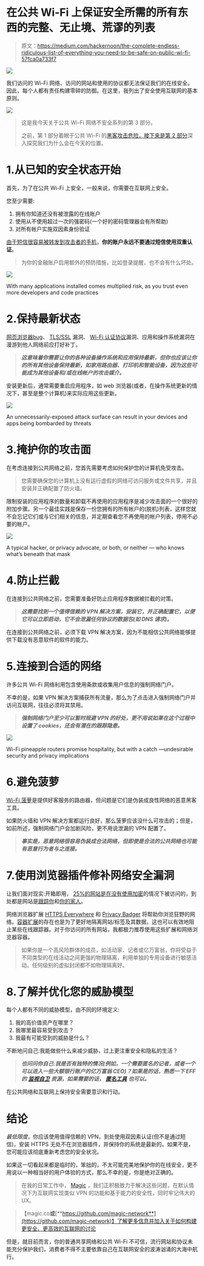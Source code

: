 # 在公共 Wi-Fi 上保证安全所需的所有东西的完整、无止境、荒谬的列表

> 原文：<https://medium.com/hackernoon/the-complete-endless-ridiculous-list-of-everything-you-need-to-be-safe-on-public-wi-fi-57fca0a733f7>

![](img/369db851c11536e5c4b39a14a0001c56.png)

我们访问的 Wi-Fi 网络、访问的网站和使用的协议都无法保证我们的在线安全。因此，每个人都有责任构建零碎的防御。在这里，我列出了安全使用互联网的基本原则。

![](img/6f7f6c980694b173c71443afc6449c80.png)

> 这是我今天关于公共 Wi-Fi 网络不安全系列的第 3 部分。
> 
> 之前，第 1 部分着眼于公共 Wi-Fi 的[黑客攻击危险，接下来是第 2 部分](https://hackernoon.com/a-hacker-intercepted-your-wifi-traffic-stole-your-contacts-passwords-financial-data-heres-how-4fc0df9ff152)深入探究我们为什么会在今天的位置。

# 1.从已知的安全状态开始

首先，为了在公共 Wi-Fi 上安全，一般来说，你需要在互联网上安全。

您至少需要:

1.  拥有你知道还没有被泄露的在线账户
2.  使用从不使用超过一次的强密码(一个好的密码管理器会有所帮助)
3.  对所有帐户实施双因素身份验证

[由于短信很容易被转发到攻击者的手机](https://www.wired.com/story/sim-swap-attack-defend-phone/)，**你的账户永远不要通过短信使用双重认证**。

> 为你的金融账户启用额外的预防措施，比如登录提醒，也不会有什么坏处。

![](img/da6915f49fd87dffe40a3893e83e1c89.png)

With many applications installed comes multiplied risk, as you trust even more developers and code practices

# 2.保持最新状态

[网页浏览器](https://leucosite.com)[bug](https://nakedsecurity.sophos.com/2019/01/31/update-now-chrome-and-firefox-patch-security-flaws/)、 [TLS/SSL](https://en.wikipedia.org/wiki/Transport_Layer_Security#Attacks_against_TLS/SSL) 漏洞、 [Wi-Fi 认证协议](https://www.wired.com/story/krack-wi-fi-wpa2-vulnerability/)漏洞、应用和操作系统漏洞在漫游到他人网络前应打好补丁。

> ***这意味着你需要让你的各种设备操作系统和应用保持最新，但你也应该让你的所有其他设备保持最新，如家用路由器、打印机和智能设备，因为这些可能成为其他设备和/或在线帐户的攻击媒介。***

安装更新后，通常需要重启应用程序，如 web 浏览器(或者，在操作系统更新的情况下，甚至是整个计算机)来实际应用这些更新。

![](img/5ddcc518dcce3e3155a77898f062305e.png)

An unnecessarily-exposed attack surface can result in your devices and apps being bombarded by threats

# 3.掩护你的攻击面

在考虑连接到公共网络之前，您首先需要考虑如何保护您的计算机免受攻击。

> 您需要确保您的计算机上没有运行虚假的网络可访问服务或文件共享，并且安装并正确配置了防火墙。

限制安装的应用程序的数量和卸载不再使用的应用程序是减少攻击面的一个很好的附加步骤。另一个最佳实践是保存一份您拥有的所有帐户的(脱机)列表，这样您就不会忘记它们或与它们相关的信息，并定期查看您不再使用的帐户列表，停用不必要的帐户。

![](img/c9368849a1d61487bfa70c7deb8b2418.png)

A typical hacker, or privacy advocate, or both, or neither — who knows what’s beneath that mask

# 4.防止拦截

在连接到公共网络之前，您需要准备好防止应用程序数据被拦截的对策。

> ***这需要找到一个值得信赖的 VPN 解决方案，安装它，并正确配置它，以便它可以立即启动，它不会泄漏任何协议的数据包(如 DNS 请求)。***

在连接到公共网络之前，必须下载 VPN 解决方案，因为不能相信公共网络能够提供下载没有恶意软件的软件的能力。

# 5.连接到合适的网络

许多公共 Wi-Fi 网络利用包含使用条款或收集用户信息的强制网络门户。

不幸的是，如果 VPN 解决方案捕获所有流量，那么为了点击进入强制网络门户并访问互联网，往往必须将其禁用。

> ***强制网络门户至少可以暂时规避 VPN 的好处，更不用说如果在这个过程中设置了 cookies，还会有潜在的跟踪隐患。***

![](img/3ed93d28da89966eb1d0089e6ec5c6aa.png)

Wi-Fi pineapple routers promise hospitality, but with a catch —undesirable security and privacy implications

# 6.避免菠萝

[Wi-Fi 菠萝](https://www.wifipineapple.com)是提供好客服务的路由器，但问题是它们是伪装成良性网络的恶意黑客工具。

如果防火墙和 VPN 解决方案都运行良好，那么菠萝应该没什么可攻击的；但是，如前所述，强制网络门户会加剧风险，更不用说泄漏的 VPN 配置了。

> ***事实是，恶意网络很容易伪装成合法网络，但即使是合法的公共网络也可能有恶意行为者与之连接。***

# 7.使用浏览器插件修补网络安全漏洞

让我们面对现实:开箱即用， [25%的网站是在没有使用加密](#)的情况下被访问的，到处都是网站是[跟踪你](https://medium.freecodecamp.org/what-you-should-know-about-web-tracking-and-how-it-affects-your-online-privacy-42935355525)和[你的家人](https://twitter.com/iamdylancurran/status/977559925680467968)。

网络浏览器扩展 [HTTPS Everywhere](https://www.eff.org/https-everywhere) 和 [Privacy Badger](https://www.eff.org/privacybadger) 将帮助你浏览狂野的网络。[容器扩展](https://www.reddit.com/r/worldnews/comments/87icwb/mozilla_launches_facebook_container_extension_for/)的存在也是为了更好地隔离网站/标签及其数据，这也可以有效地阻止某些在线跟踪器。对于你访问的所有网站，我都极力推荐使用这些扩展和网络浏览器容器。

> 如果你是一个高风险群体的成员，如活动家、记者或亿万富翁，你将受益于不同类型的在线活动之间更强的物理隔离，利用单独的专用设备进行敏感活动。任何级别的虚拟封闭都不如物理隔离好。

# 8.了解并优化您的威胁模型

每个人都有不同的威胁模型，由不同的环境定义:

1.  我的高价值资产在哪里？
2.  我哪里最容易受到攻击？
3.  我最有可能受到的威胁是什么？

不断地问自己:我能做些什么来减少威胁，过上更注重安全和隐私的生活？

> ***也问问你自己:我是否有独特的情况(例如，一个需要匿名的记者，或者一个可以进入一些大额银行账户的亿万富翁 CEO)？如果是的话，熟悉一下 EFF 的*** [***监视自卫***](https://ssd.eff.org) ***资源，如果需要的话，*** [***匿名工具***](https://www.torproject.org) ***也可以。***

在公共网络和互联网上保持安全需要意识和行动。

# 结论

*最低限度*，你应该使用值得信赖的 VPN，到处使用双因素认证(但不是通过短信)，安装 HTTPS 无处不在浏览器插件，并保持你的系统是最新的。如果不是，您可能应该彻底重新考虑您的安全状况。

如果这一切看起来都是临时的，笨拙的，不太可能完美地保护你的在线安全，更不用说以一种相当好的用户体验的方式，那么不幸的是，你是绝对正确的。

> 在我的日常工作中， [Magic](https://magic.co/?utm_source=hackernoon&utm_medium=blog&utm_campaign=content) ，我们正积极致力于解决这些问题，在默认情况下为互联网实现类似 VPN 的功能和基于能力的安全性，同时牢记伟大的 UX。

> 【magic.co**或**[**https://github.com/magic-network**](https://github.com/magic-network)】了解更多信息并加入关于如何构建更安全、更高效的互联网的讨论

但是，就目前而言，你的普通共享网络和公共 Wi-Fi 不可信，流行网站和协议未能充分保护我们，消费者不得不主要依靠自己在互联网安全的波涛汹涌的大海中航行。
